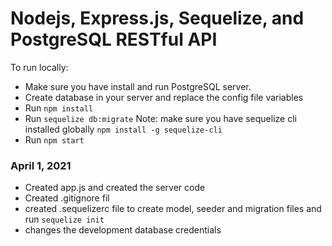 # Nodejs, Express.js, Sequelize, and PostgreSQL RESTful API

To run locally:

- Make sure you have install and run PostgreSQL server.
- Create database in your server and replace the config file variables
- Run `npm install`
- Run `sequelize db:migrate` Note: make sure you have sequelize cli installed globally `npm install -g sequelize-cli`
- Run `npm start`

### April 1, 2021

- Created app.js and created the server code
- Created .gitignore fil
- created .sequelizerc file to create model, seeder and migration files and run `sequelize init`
- changes the development database credentials
